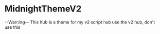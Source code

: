 # MidnightThemeV2
--Warning--
This hub is a theme for my v2 script hub use the v2 hub, don't use this

